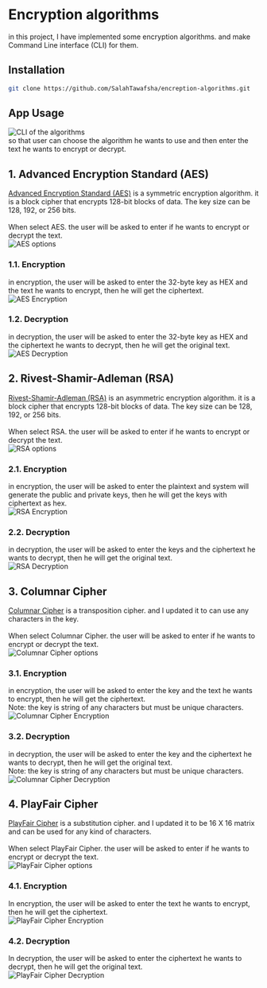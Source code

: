 # Encryption algorithms

in this project, I have implemented some encryption algorithms. and make Command Line interface (CLI) for them.

## Installation

```bash
git clone https://github.com/SalahTawafsha/encreption-algorithms.git
```

## App Usage

<img src="https://github.com/SalahTawafsha/encreption-algorithms/assets/93351227/476fe4f7-5cdc-49cc-bc43-3aa48306d3ac" alt="CLI of the algorithms">
<br>
so that user can choose the algorithm he wants to use and then enter the text he wants to encrypt or decrypt.

## 1. Advanced Encryption Standard (AES)

[Advanced Encryption Standard (AES)](https://www.geeksforgeeks.org/advanced-encryption-standard-aes/) is a symmetric
encryption algorithm. it is a block cipher that encrypts 128-bit blocks of data. The key size can be 128, 192, or 256
bits.
<br><br>
When select AES. the user will be asked to enter if he wants to encrypt or decrypt the text.
<br>
<img src="https://github.com/SalahTawafsha/encreption-algorithms/assets/93351227/51948d20-7698-456e-8ecd-cef2e01edc3c" alt="AES options">

### 1.1. Encryption

in encryption, the user will be asked to enter the 32-byte key as HEX and the text he wants to encrypt, then he will get
the
ciphertext.
<br>
<img src="https://github.com/SalahTawafsha/encreption-algorithms/assets/93351227/1e812e24-5ba3-4aec-bdd5-44f0cd0c9a56" alt="AES Encryption">

### 1.2. Decryption

in decryption, the user will be asked to enter the 32-byte key as HEX and the ciphertext he wants to decrypt, then he
will get
the original text.
<br>
<img src="https://github.com/SalahTawafsha/encreption-algorithms/assets/93351227/6904cfa3-3943-4720-be83-7abd06db28e1" alt="AES Decryption">

## 2. Rivest-Shamir-Adleman (RSA)

[Rivest-Shamir-Adleman (RSA)](https://www.geeksforgeeks.org/rsa-algorithm-cryptography/) is an asymmetric encryption
algorithm. it is a block cipher that encrypts 128-bit blocks of data. The key size can be 128, 192, or 256 bits.
<br><br>
When select RSA. the user will be asked to enter if he wants to encrypt or decrypt the text.
<br>
<img src="https://github.com/SalahTawafsha/encreption-algorithms/assets/93351227/de1a917a-9871-4808-b0b5-d09ab2534d80" alt="RSA options">

### 2.1. Encryption

in encryption, the user will be asked to enter the plaintext and system will generate the public and private keys, then
he will get the keys with ciphertext as hex.
<br>
<img src="https://github.com/SalahTawafsha/encreption-algorithms/assets/93351227/9733fa02-8996-4b92-b47c-83e9a95167da" alt="RSA Encryption">

### 2.2. Decryption

in decryption, the user will be asked to enter the keys and the ciphertext he wants to decrypt, then he will get the
original text.
<br>
<img src="https://github.com/SalahTawafsha/encreption-algorithms/assets/93351227/2b79459b-4b3c-4e28-a1ba-ee42fdb39522" alt="RSA Decryption">

## 3. Columnar Cipher

[Columnar Cipher](https://www.geeksforgeeks.org/columnar-transposition-cipher/) is a transposition cipher. and I updated
it to can use any characters in the key.
<br><br>
When select Columnar Cipher. the user will be asked to enter if he wants to encrypt or decrypt the text.
<br>
<img src="https://github.com/SalahTawafsha/encreption-algorithms/assets/93351227/041135f5-a550-4743-86ee-ef78200abc48" alt="Columnar Cipher options">

### 3.1. Encryption

in encryption, the user will be asked to enter the key and the text he wants to encrypt, then he will get the
ciphertext.
<br>
Note: the key is string of any characters but must be unique characters.
<br>
<img src="https://github.com/SalahTawafsha/encreption-algorithms/assets/93351227/fa708c1d-a396-4fe1-a7cb-422a7ac3f335" alt="Columnar Cipher Encryption">

### 3.2. Decryption

in decryption, the user will be asked to enter the key and the ciphertext he wants to decrypt, then he will get the
original text.
<br>
Note: the key is string of any characters but must be unique characters.
<br>
<img src="https://github.com/SalahTawafsha/encreption-algorithms/assets/93351227/7206553c-fffd-4fea-8621-ca64720780b8" alt="Columnar Cipher Decryption">

## 4. PlayFair Cipher

[PlayFair Cipher](https://www.geeksforgeeks.org/playfair-cipher-with-examples/) is a substitution cipher. and I updated
it to be 16 X 16 matrix and can be used for any kind of characters.
<br><br>
When select PlayFair Cipher. the user will be asked to enter if he wants to encrypt or decrypt the text.
<br>
<img src="https://github.com/SalahTawafsha/encreption-algorithms/assets/93351227/3ec18a82-235e-4244-ba36-a6f91754613d" alt="PlayFair Cipher options">

### 4.1. Encryption

In encryption, the user will be asked to enter the text he wants to encrypt, then he will get the ciphertext.
<br>
<img src="https://github.com/SalahTawafsha/encreption-algorithms/assets/93351227/773d3839-fdf9-48f8-a934-f6553bfafed2" alt="PlayFair Cipher Encryption">

### 4.2. Decryption

In decryption, the user will be asked to enter the ciphertext he wants to decrypt, then he will get the original text.
<br>
<img src="https://github.com/SalahTawafsha/encreption-algorithms/assets/93351227/596c10e6-6b96-4651-9368-6d165cb1c761" alt="PlayFair Cipher Decryption">